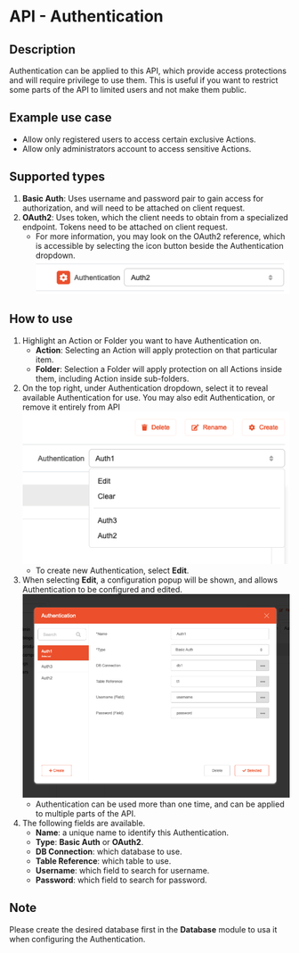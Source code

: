 # API - Authentication

## Description

Authentication can be applied to this API, which provide access protections and will require privilege to use them. This is useful if you want to restrict some parts of the API to limited users and not make them public.

## Example use case

* Allow only registered users to access certain exclusive Actions.
* Allow only administrators account to access sensitive Actions.

## Supported types

1. **Basic Auth**: Uses username and password pair to gain access for authorization, and will need to be attached on client request.
2. **OAuth2**: Uses token, which the client needs to obtain from a specialized endpoint. Tokens need to be attached on client request.
   * For more information, you may look on the OAuth2 reference, which is accessible by selecting the icon button beside the Authentication dropdown.
      ![](./Authentication-oauth2.png)

## How to use

1. Highlight an Action or Folder you want to have Authentication on.
   * **Action**: Selecting an Action will apply protection on that particular item.
   * **Folder**: Selection a Folder will apply protection on all Actions inside them, including Action inside sub-folders.
2. On the top right, under Authentication dropdown, select it to reveal available Authentication for use. You may also edit Authentication, or remove it entirely from API
    ![](./Authentication-dropdown.png)
    * To create new Authentication, select **Edit**.
3. When selecting **Edit**, a configuration popup will be shown, and allows Authentication to be configured and edited.
   ![](./Authentication-config-popup.png)
   * Authentication can be used more than one time, and can be applied to multiple parts of the API.
4. The following fields are available.
   * **Name**: a unique name to identify this Authentication.
   * **Type**: **Basic Auth** or **OAuth2**.
   * **DB Connection**: which database to use.
   * **Table Reference**: which table to use.
   * **Username**: which field to search for username.
   * **Password**: which field to search for password.

## Note
Please create the desired database first in the **Database** module to usa it when configuring the Authentication.

